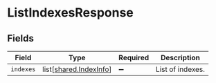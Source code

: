 # ListIndexesResponse


## Fields

| Field                                                          | Type                                                           | Required                                                       | Description                                                    |
| -------------------------------------------------------------- | -------------------------------------------------------------- | -------------------------------------------------------------- | -------------------------------------------------------------- |
| `indexes`                                                      | list[[shared.IndexInfo](undefined/models/shared/indexinfo.md)] | :heavy_minus_sign:                                             | List of indexes.                                               |